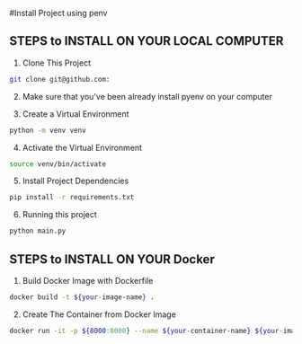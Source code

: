 #Install Project using penv

## STEPS to INSTALL ON YOUR LOCAL COMPUTER

1. Clone This Project
```sh
git clone git@github.com:
```

2. Make sure that you've been already install pyenv on your computer

3. Create a Virtual Environment
```sh
python -m venv venv
```

4. Activate the Virtual Environment
```sh
source venv/bin/activate
```

5. Install Project Dependencies
```sh
pip install -r requirements.txt
```

6. Running this project
```sh
python main.py
```

## STEPS to INSTALL ON YOUR Docker
1. Build Docker Image with Dockerfile
```sh
docker build -t ${your-image-name} .
```

2. Create The Container from Docker Image
```sh
docker run -it -p ${8000:8000} --name ${your-container-name} ${your-image-name}
```